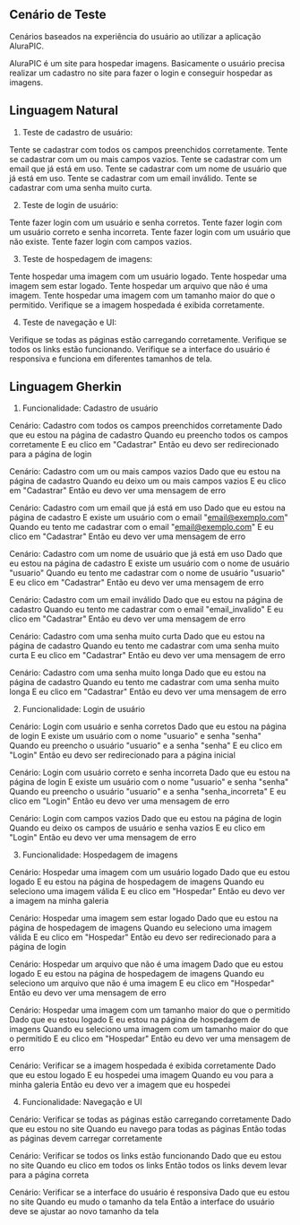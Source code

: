 ## Cenário de Teste

Cenários baseados na experiência do usuário ao utilizar a aplicação AluraPIC.

AluraPIC é um site para hospedar imagens. 
Basicamente o usuário precisa realizar um cadastro no site para fazer o login e conseguir hospedar as imagens.

## Linguagem Natural 

1. Teste de cadastro de usuário:

Tente se cadastrar com todos os campos preenchidos corretamente.
Tente se cadastrar com um ou mais campos vazios.
Tente se cadastrar com um email que já está em uso.
Tente se cadastrar com um nome de usuário que já está em uso.
Tente se cadastrar com um email inválido.
Tente se cadastrar com uma senha muito curta.

2. Teste de login de usuário:

Tente fazer login com um usuário e senha corretos.
Tente fazer login com um usuário correto e senha incorreta.
Tente fazer login com um usuário que não existe.
Tente fazer login com campos vazios.

3. Teste de hospedagem de imagens:

Tente hospedar uma imagem com um usuário logado.
Tente hospedar uma imagem sem estar logado.
Tente hospedar um arquivo que não é uma imagem.
Tente hospedar uma imagem com um tamanho maior do que o permitido.
Verifique se a imagem hospedada é exibida corretamente.

4. Teste de navegação e UI:

Verifique se todas as páginas estão carregando corretamente.
Verifique se todos os links estão funcionando.
Verifique se a interface do usuário é responsiva e funciona em diferentes tamanhos de tela.

## Linguagem Gherkin

1. Funcionalidade: Cadastro de usuário

  Cenário: Cadastro com todos os campos preenchidos corretamente
    Dado que eu estou na página de cadastro
    Quando eu preencho todos os campos corretamente
    E eu clico em "Cadastrar"
    Então eu devo ser redirecionado para a página de login

  Cenário: Cadastro com um ou mais campos vazios
    Dado que eu estou na página de cadastro
    Quando eu deixo um ou mais campos vazios
    E eu clico em "Cadastrar"
    Então eu devo ver uma mensagem de erro

  Cenário: Cadastro com um email que já está em uso
    Dado que eu estou na página de cadastro
    E existe um usuário com o email "email@exemplo.com"
    Quando eu tento me cadastrar com o email "email@exemplo.com"
    E eu clico em "Cadastrar"
    Então eu devo ver uma mensagem de erro

  Cenário: Cadastro com um nome de usuário que já está em uso
    Dado que eu estou na página de cadastro
    E existe um usuário com o nome de usuário "usuario"
    Quando eu tento me cadastrar com o nome de usuário "usuario"
    E eu clico em "Cadastrar"
    Então eu devo ver uma mensagem de erro

  Cenário: Cadastro com um email inválido
    Dado que eu estou na página de cadastro
    Quando eu tento me cadastrar com o email "email_invalido"
    E eu clico em "Cadastrar"
    Então eu devo ver uma mensagem de erro

  Cenário: Cadastro com uma senha muito curta
    Dado que eu estou na página de cadastro
    Quando eu tento me cadastrar com uma senha muito curta
    E eu clico em "Cadastrar"
    Então eu devo ver uma mensagem de erro

  Cenário: Cadastro com uma senha muito longa
    Dado que eu estou na página de cadastro
    Quando eu tento me cadastrar com uma senha muito longa
    E eu clico em "Cadastrar"
    Então eu devo ver uma mensagem de erro

2. Funcionalidade: Login de usuário

  Cenário: Login com usuário e senha corretos
    Dado que eu estou na página de login
    E existe um usuário com o nome "usuario" e senha "senha"
    Quando eu preencho o usuário "usuario" e a senha "senha"
    E eu clico em "Login"
    Então eu devo ser redirecionado para a página inicial

  Cenário: Login com usuário correto e senha incorreta
    Dado que eu estou na página de login
    E existe um usuário com o nome "usuario" e senha "senha"
    Quando eu preencho o usuário "usuario" e a senha "senha_incorreta"
    E eu clico em "Login"
    Então eu devo ver uma mensagem de erro

  Cenário: Login com campos vazios
    Dado que eu estou na página de login
    Quando eu deixo os campos de usuário e senha vazios
    E eu clico em "Login"
    Então eu devo ver uma mensagem de erro

3. Funcionalidade: Hospedagem de imagens

  Cenário: Hospedar uma imagem com um usuário logado
    Dado que eu estou logado
    E eu estou na página de hospedagem de imagens
    Quando eu seleciono uma imagem válida
    E eu clico em "Hospedar"
    Então eu devo ver a imagem na minha galeria

  Cenário: Hospedar uma imagem sem estar logado
    Dado que eu estou na página de hospedagem de imagens
    Quando eu seleciono uma imagem válida
    E eu clico em "Hospedar"
    Então eu devo ser redirecionado para a página de login

  Cenário: Hospedar um arquivo que não é uma imagem
    Dado que eu estou logado
    E eu estou na página de hospedagem de imagens
    Quando eu seleciono um arquivo que não é uma imagem
    E eu clico em "Hospedar"
    Então eu devo ver uma mensagem de erro

  Cenário: Hospedar uma imagem com um tamanho maior do que o permitido
    Dado que eu estou logado
    E eu estou na página de hospedagem de imagens
    Quando eu seleciono uma imagem com um tamanho maior do que o permitido
    E eu clico em "Hospedar"
    Então eu devo ver uma mensagem de erro

  Cenário: Verificar se a imagem hospedada é exibida corretamente
    Dado que eu estou logado
    E eu hospedei uma imagem
    Quando eu vou para a minha galeria
    Então eu devo ver a imagem que eu hospedei

4. Funcionalidade: Navegação e UI

  Cenário: Verificar se todas as páginas estão carregando corretamente
    Dado que eu estou no site
    Quando eu navego para todas as páginas
    Então todas as páginas devem carregar corretamente

  Cenário: Verificar se todos os links estão funcionando
    Dado que eu estou no site
    Quando eu clico em todos os links
    Então todos os links devem levar para a página correta

  Cenário: Verificar se a interface do usuário é responsiva
    Dado que eu estou no site
    Quando eu mudo o tamanho da tela
    Então a interface do usuário deve se ajustar ao novo tamanho da tela